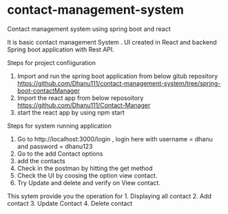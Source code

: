 # contact-management-system
Contact management system using spring boot and react

It is basic contact management System . UI created in React and backend Spring boot application with Rest API.

Steps for project confiiguration
1. Import and run the spring boot application from below gitub repository 
https://github.com/Dhanu111/contact-management-system/tree/spring-boot-contactManager
2. Import the react app from below reposoitory
https://github.com/Dhanu111/Contact-Manager
3. start the react app by using npm start 

Steps for system running application 
1. Go to http://localhost:3000/login , login here with username = dhanu and password = dhanu123
2. Go to the add Contact options 
3. add the contacts 
4. Check in the postman by hitting the get method 
5. Check the UI by coosing the option view contact.
6. Try Update and delete and verify on View contact.

This sytem provide you the operation for 1. Displaying all contact 2. Add contact 3. Update Contact 4. Delete contact



